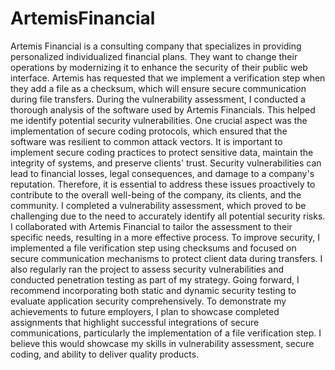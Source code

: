 # ArtemisFinancial

Artemis Financial is a consulting company that specializes in providing personalized individualized financial plans. They want to change their operations by modernizing it to enhance the security of their public web interface. Artemis has requested that we implement a verification step when they add a file as a checksum, which will ensure secure communication during file transfers.
	During the vulnerability assessment, I conducted a thorough analysis of the software used by Artemis Financials. This helped me identify potential security vulnerabilities. One crucial aspect was the implementation of secure coding protocols, which ensured that the software was resilient to common attack vectors. It is important to implement secure coding practices to protect sensitive data, maintain the integrity of systems, and preserve clients' trust. Security vulnerabilities can lead to financial losses, legal consequences, and damage to a company's reputation. Therefore, it is essential to address these issues proactively to contribute to the overall well-being of the company, its clients, and the community.
	I completed a vulnerability assessment, which proved to be challenging due to the need to accurately identify all potential security risks. I collaborated with Artemis Financial to tailor the assessment to their specific needs, resulting in a more effective process. To improve security, I implemented a file verification step using checksums and focused on secure communication mechanisms to protect client data during transfers. I also regularly ran the project to assess security vulnerabilities and conducted penetration testing as part of my strategy. Going forward, I recommend incorporating both static and dynamic security testing to evaluate application security comprehensively. 
To demonstrate my achievements to future employers, I plan to showcase completed assignments that highlight successful integrations of secure communications, particularly the implementation of a file verification step. I believe this would showcase my skills in vulnerability assessment, secure coding, and ability to deliver quality products.
